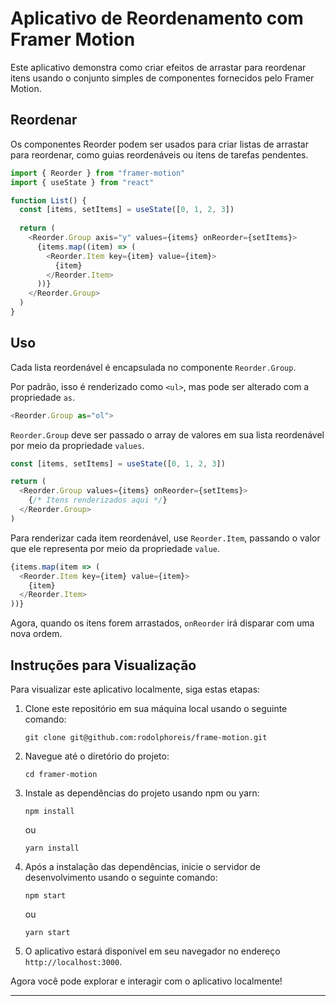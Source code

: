 # Aplicativo de Reordenamento com Framer Motion

Este aplicativo demonstra como criar efeitos de arrastar para reordenar itens usando o conjunto simples de componentes fornecidos pelo Framer Motion.

## Reordenar

Os componentes Reorder podem ser usados para criar listas de arrastar para reordenar, como guias reordenáveis ou itens de tarefas pendentes.

```javascript
import { Reorder } from "framer-motion"
import { useState } from "react"

function List() {
  const [items, setItems] = useState([0, 1, 2, 3])
  
  return (
    <Reorder.Group axis="y" values={items} onReorder={setItems}>
      {items.map((item) => (
        <Reorder.Item key={item} value={item}>
          {item}
        </Reorder.Item>
      ))}
    </Reorder.Group>
  )
}
```

## Uso

Cada lista reordenável é encapsulada no componente `Reorder.Group`.

Por padrão, isso é renderizado como `<ul>`, mas pode ser alterado com a propriedade `as`.

```javascript
<Reorder.Group as="ol">
```

`Reorder.Group` deve ser passado o array de valores em sua lista reordenável por meio da propriedade `values`.

```javascript
const [items, setItems] = useState([0, 1, 2, 3])

return (
  <Reorder.Group values={items} onReorder={setItems}>
    {/* Itens renderizados aqui */}
  </Reorder.Group>
)
```

Para renderizar cada item reordenável, use `Reorder.Item`, passando o valor que ele representa por meio da propriedade `value`.

```javascript
{items.map(item => (
  <Reorder.Item key={item} value={item}>
    {item}
  </Reorder.Item>
))}
```

Agora, quando os itens forem arrastados, `onReorder` irá disparar com uma nova ordem.

## Instruções para Visualização

Para visualizar este aplicativo localmente, siga estas etapas:

1. Clone este repositório em sua máquina local usando o seguinte comando:
   ```
   git clone git@github.com:rodolphoreis/frame-motion.git
   ```

2. Navegue até o diretório do projeto:
   ```
   cd framer-motion
   ```

3. Instale as dependências do projeto usando npm ou yarn:
   ```
   npm install
   ```
   ou
   ```
   yarn install
   ```

4. Após a instalação das dependências, inicie o servidor de desenvolvimento usando o seguinte comando:
   ```
   npm start
   ```
   ou
   ```
   yarn start
   ```

5. O aplicativo estará disponível em seu navegador no endereço `http://localhost:3000`.

Agora você pode explorar e interagir com o aplicativo localmente!

---

